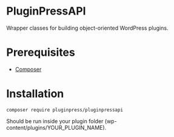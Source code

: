 # PluginPressAPI
Wrapper classes for building object-oriented WordPress plugins.

# Prerequisites
* [Composer](https://getcomposer.org/)

# Installation
`composer require pluginpress/pluginpressapi`

Should be run inside your plugin folder (wp-content/plugins/YOUR_PLUGIN_NAME).

